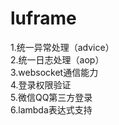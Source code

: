 # luframe
1.统一异常处理（advice）<br>
2.统一日志处理（aop）<br>
3.websocket通信能力<br>
4.登录权限验证<br>
5.微信QQ第三方登录<br>
6.lambda表达式支持<br>
